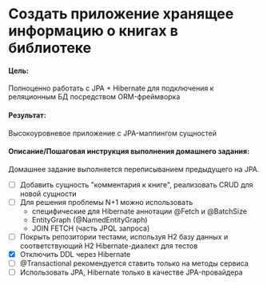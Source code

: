 # Создать приложение хранящее информацию о книгах в библиотеке

#### Цель:
Полноценно работать с JPA + Hibernate для подключения к реляционным БД посредством ORM-фреймворка

#### Результат:
Высокоуровневое приложение с JPA-маппингом сущностей

#### Описание/Пошаговая инструкция выполнения домашнего задания:
Домашнее задание выполняется переписыванием предыдущего на JPA.

- [ ] Добавить сущность "комментария к книге", реализовать CRUD для новой сущности
- [ ] Для решения проблемы N+1 можно использовать 
  - специфические для Hibernate аннотации @Fetch и @BatchSize
  - EntityGraph (@NamedEntityGraph)
  - JOIN FETCH (часть JPQL запроса)
- [ ] Покрыть репозитории тестами, используя H2 базу данных и соответствующий H2 Hibernate-диалект для тестов
- [x] Отключить DDL через Hibernate
- [ ] @Transactional рекомендуется ставить только на методы сервиса
- [ ] Использовать JPA, Hibernate только в качестве JPA-провайдера